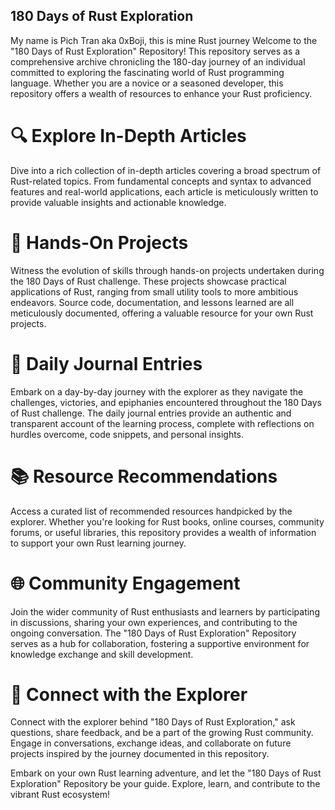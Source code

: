 ## 180 Days of Rust Exploration
My name is Pich Tran aka 0xBoji, this is mine Rust journey
Welcome to the "180 Days of Rust Exploration" Repository!
This repository serves as a comprehensive archive chronicling the 180-day journey of an individual committed to exploring the fascinating world of Rust programming language. Whether you are a novice or a seasoned developer, this repository offers a wealth of resources to enhance your Rust proficiency.

# 🔍 Explore In-Depth Articles
Dive into a rich collection of in-depth articles covering a broad spectrum of Rust-related topics. From fundamental concepts and syntax to advanced features and real-world applications, each article is meticulously written to provide valuable insights and actionable knowledge.

# 🚀 Hands-On Projects
Witness the evolution of skills through hands-on projects undertaken during the 180 Days of Rust challenge. These projects showcase practical applications of Rust, ranging from small utility tools to more ambitious endeavors. Source code, documentation, and lessons learned are all meticulously documented, offering a valuable resource for your own Rust projects.

# 📅 Daily Journal Entries
Embark on a day-by-day journey with the explorer as they navigate the challenges, victories, and epiphanies encountered throughout the 180 Days of Rust challenge. The daily journal entries provide an authentic and transparent account of the learning process, complete with reflections on hurdles overcome, code snippets, and personal insights.

# 📚 Resource Recommendations
Access a curated list of recommended resources handpicked by the explorer. Whether you're looking for Rust books, online courses, community forums, or useful libraries, this repository provides a wealth of information to support your own Rust learning journey.

# 🌐 Community Engagement
Join the wider community of Rust enthusiasts and learners by participating in discussions, sharing your own experiences, and contributing to the ongoing conversation. The "180 Days of Rust Exploration" Repository serves as a hub for collaboration, fostering a supportive environment for knowledge exchange and skill development.

# 🔗 Connect with the Explorer
Connect with the explorer behind "180 Days of Rust Exploration," ask questions, share feedback, and be a part of the growing Rust community. Engage in conversations, exchange ideas, and collaborate on future projects inspired by the journey documented in this repository.

Embark on your own Rust learning adventure, and let the "180 Days of Rust Exploration" Repository be your guide. Explore, learn, and contribute to the vibrant Rust ecosystem!

